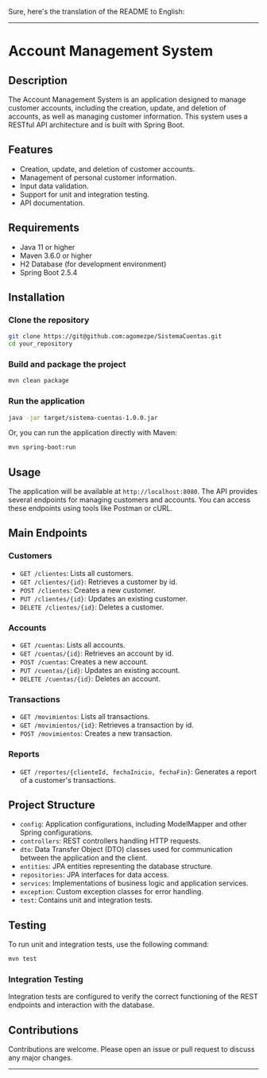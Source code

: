Sure, here's the translation of the README to English:

---

# Account Management System

## Description

The Account Management System is an application designed to manage customer accounts, including the creation, update, and deletion of accounts, as well as managing customer information. This system uses a RESTful API architecture and is built with Spring Boot.

## Features

- Creation, update, and deletion of customer accounts.
- Management of personal customer information.
- Input data validation.
- Support for unit and integration testing.
- API documentation.

## Requirements

- Java 11 or higher
- Maven 3.6.0 or higher
- H2 Database (for development environment)
- Spring Boot 2.5.4

## Installation

### Clone the repository

```bash
git clone https://git@github.com:agomezpe/SistemaCuentas.git
cd your_repository
```

### Build and package the project

```bash
mvn clean package
```

### Run the application

```bash
java -jar target/sistema-cuentas-1.0.0.jar
```

Or, you can run the application directly with Maven:

```bash
mvn spring-boot:run
```

## Usage

The application will be available at `http://localhost:8080`. The API provides several endpoints for managing customers and accounts. You can access these endpoints using tools like Postman or cURL.

## Main Endpoints

### Customers

- `GET /clientes`: Lists all customers.
- `GET /clientes/{id}`: Retrieves a customer by id.
- `POST /clientes`: Creates a new customer.
- `PUT /clientes/{id}`: Updates an existing customer.
- `DELETE /clientes/{id}`: Deletes a customer.

### Accounts

- `GET /cuentas`: Lists all accounts.
- `GET /cuentas/{id}`: Retrieves an account by id.
- `POST /cuentas`: Creates a new account.
- `PUT /cuentas/{id}`: Updates an existing account.
- `DELETE /cuentas/{id}`: Deletes an account.

### Transactions

- `GET /movimientos`: Lists all transactions.
- `GET /movimientos/{id}`: Retrieves a transaction by id.
- `POST /movimientos`: Creates a new transaction.

### Reports

- `GET /reportes/{clienteId, fechaInicio, fechaFin}`: Generates a report of a customer's transactions.

## Project Structure

- `config`: Application configurations, including ModelMapper and other Spring configurations.
- `controllers`: REST controllers handling HTTP requests.
- `dto`: Data Transfer Object (DTO) classes used for communication between the application and the client.
- `entities`: JPA entities representing the database structure.
- `repositories`: JPA interfaces for data access.
- `services`: Implementations of business logic and application services.
- `exception`: Custom exception classes for error handling.
- `test`: Contains unit and integration tests.

## Testing

To run unit and integration tests, use the following command:

```bash
mvn test
```

### Integration Testing

Integration tests are configured to verify the correct functioning of the REST endpoints and interaction with the database.

## Contributions

Contributions are welcome. Please open an issue or pull request to discuss any major changes.

---
